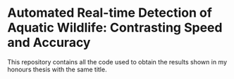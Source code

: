 # Automated Real-time Detection of Aquatic Wildlife: Contrasting Speed and Accuracy

This repository contains all the code used to obtain the results shown in my honours thesis with the same title.